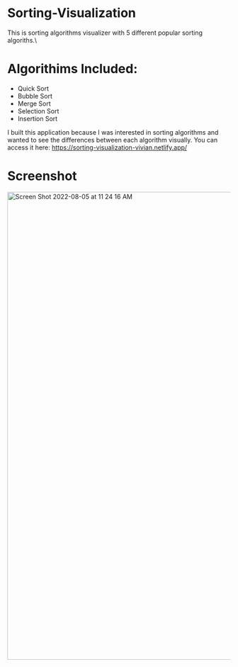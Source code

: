 # Sorting-Visualization

This is sorting algorithms visualizer with 5 different popular sorting algoriths.\

# Algorithims Included:

- Quick Sort
- Bubble Sort
- Merge Sort
- Selection Sort
- Insertion Sort

I built this application because I was interested in sorting algorithms and wanted to see the differences between each algorithm visually.
You can access it here: https://sorting-visualization-vivian.netlify.app/

# Screenshot
<img width="1056" alt="Screen Shot 2022-08-05 at 11 24 16 AM" src="https://user-images.githubusercontent.com/33815743/183110098-c9546bd6-5624-4578-9d75-10a1ec3374e6.png">
